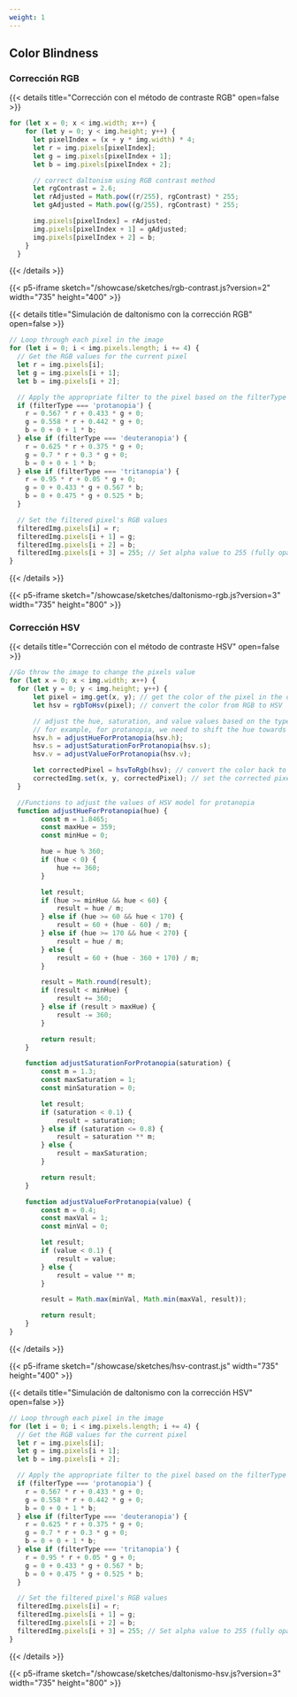 ```yaml
---
weight: 1
---
```



## Color Blindness

### Corrección RGB

{{< details title="Corrección con el método de contraste RGB" open=false >}}
```js
for (let x = 0; x < img.width; x++) {
    for (let y = 0; y < img.height; y++) {
      let pixelIndex = (x + y * img.width) * 4;
      let r = img.pixels[pixelIndex];
      let g = img.pixels[pixelIndex + 1];
      let b = img.pixels[pixelIndex + 2];

      // correct daltonism using RGB contrast method
      let rgContrast = 2.6;
      let rAdjusted = Math.pow((r/255), rgContrast) * 255;
      let gAdjusted = Math.pow((g/255), rgContrast) * 255;

      img.pixels[pixelIndex] = rAdjusted;
      img.pixels[pixelIndex + 1] = gAdjusted;
      img.pixels[pixelIndex + 2] = b;
    }
  }
```
{{< /details >}}

{{< p5-iframe sketch="/showcase/sketches/rgb-contrast.js?version=2" width="735" height="400" >}}

{{< details title="Simulación de daltonismo con la corrección RGB" open=false >}}
```js
// Loop through each pixel in the image
for (let i = 0; i < img.pixels.length; i += 4) {
  // Get the RGB values for the current pixel
  let r = img.pixels[i];
  let g = img.pixels[i + 1];
  let b = img.pixels[i + 2];

  // Apply the appropriate filter to the pixel based on the filterType parameter
  if (filterType === 'protanopia') {
    r = 0.567 * r + 0.433 * g + 0;
    g = 0.558 * r + 0.442 * g + 0;
    b = 0 + 0 + 1 * b;
  } else if (filterType === 'deuteranopia') {
    r = 0.625 * r + 0.375 * g + 0;
    g = 0.7 * r + 0.3 * g + 0;
    b = 0 + 0 + 1 * b;
  } else if (filterType === 'tritanopia') {
    r = 0.95 * r + 0.05 * g + 0;
    g = 0 + 0.433 * g + 0.567 * b;
    b = 0 + 0.475 * g + 0.525 * b;
  }

  // Set the filtered pixel's RGB values
  filteredImg.pixels[i] = r;
  filteredImg.pixels[i + 1] = g;
  filteredImg.pixels[i + 2] = b;
  filteredImg.pixels[i + 3] = 255; // Set alpha value to 255 (fully opaque)
}
```
{{< /details >}}

{{< p5-iframe sketch="/showcase/sketches/daltonismo-rgb.js?version=3" width="735" height="800" >}}

### Corrección HSV

{{< details title="Corrección con el método de contraste HSV" open=false >}}
```js
//Go throw the image to change the pixels value
for (let x = 0; x < img.width; x++) {
  for (let y = 0; y < img.height; y++) {
      let pixel = img.get(x, y); // get the color of the pixel in the original image
      let hsv = rgbToHsv(pixel); // convert the color from RGB to HSV

      // adjust the hue, saturation, and value values based on the type of daltonism
      // for example, for protanopia, we need to shift the hue towards blue
      hsv.h = adjustHueForProtanopia(hsv.h);
      hsv.s = adjustSaturationForProtanopia(hsv.s);
      hsv.v = adjustValueForProtanopia(hsv.v);

      let correctedPixel = hsvToRgb(hsv); // convert the color back to RGB
      correctedImg.set(x, y, correctedPixel); // set the corrected pixel color in the new image
  }

  //Functions to adjust the values of HSV model for protanopia
  function adjustHueForProtanopia(hue) {
        const m = 1.8465;
        const maxHue = 359;
        const minHue = 0;

        hue = hue % 360;
        if (hue < 0) {
            hue += 360;
        }

        let result;
        if (hue >= minHue && hue < 60) {
            result = hue / m;
        } else if (hue >= 60 && hue < 170) {
            result = 60 + (hue - 60) / m;
        } else if (hue >= 170 && hue < 270) {
            result = hue / m;
        } else {
            result = 60 + (hue - 360 + 170) / m;
        }

        result = Math.round(result);
        if (result < minHue) {
            result += 360;
        } else if (result > maxHue) {
            result -= 360;
        }

        return result;
    }

    function adjustSaturationForProtanopia(saturation) {
        const m = 1.3;
        const maxSaturation = 1;
        const minSaturation = 0;

        let result;
        if (saturation < 0.1) {
            result = saturation;
        } else if (saturation <= 0.8) {
            result = saturation ** m;
        } else {
            result = maxSaturation;
        }

        return result;
    }

    function adjustValueForProtanopia(value) {
        const m = 0.4;
        const maxVal = 1;
        const minVal = 0;

        let result;
        if (value < 0.1) {
            result = value;
        } else {
            result = value ** m;
        }

        result = Math.max(minVal, Math.min(maxVal, result));

        return result;
    }
}
```
{{< /details >}}

{{< p5-iframe sketch="/showcase/sketches/hsv-contrast.js" width="735" height="400" >}}

{{< details title="Simulación de daltonismo con la corrección HSV" open=false >}}
```js
// Loop through each pixel in the image
for (let i = 0; i < img.pixels.length; i += 4) {
  // Get the RGB values for the current pixel
  let r = img.pixels[i];
  let g = img.pixels[i + 1];
  let b = img.pixels[i + 2];

  // Apply the appropriate filter to the pixel based on the filterType parameter
  if (filterType === 'protanopia') {
    r = 0.567 * r + 0.433 * g + 0;
    g = 0.558 * r + 0.442 * g + 0;
    b = 0 + 0 + 1 * b;
  } else if (filterType === 'deuteranopia') {
    r = 0.625 * r + 0.375 * g + 0;
    g = 0.7 * r + 0.3 * g + 0;
    b = 0 + 0 + 1 * b;
  } else if (filterType === 'tritanopia') {
    r = 0.95 * r + 0.05 * g + 0;
    g = 0 + 0.433 * g + 0.567 * b;
    b = 0 + 0.475 * g + 0.525 * b;
  }

  // Set the filtered pixel's RGB values
  filteredImg.pixels[i] = r;
  filteredImg.pixels[i + 1] = g;
  filteredImg.pixels[i + 2] = b;
  filteredImg.pixels[i + 3] = 255; // Set alpha value to 255 (fully opaque)
}
```
{{< /details >}}

{{< p5-iframe sketch="/showcase/sketches/daltonismo-hsv.js?version=3" width="735" height="800" >}}
